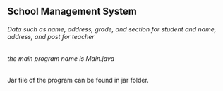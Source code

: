 ## School Management System

###### Data such as name, address, grade, and section for student and name, address, and post for teacher

###### the main program name is Main.java

Jar file of the program can be found in jar folder.
